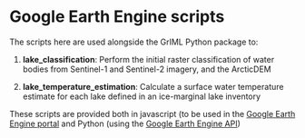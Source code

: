 # Google Earth Engine scripts

The scripts here are used alongside the GrIML Python package to:

1. **lake_classification**: Perform the initial raster classification of water bodies from Sentinel-1 and Sentinel-2 imagery, and the ArcticDEM 

2. **lake_temperature_estimation**: Calculate a surface water temperature estimate for each lake defined in an ice-marginal lake inventory

These scripts are provided both in javascript (to be used in the [Google Earth Engine portal](https://code.earthengine.google.com/) and Python (using the [Google Earth Engine API](https://developers.google.com/earth-engine/guides/python_install))
